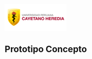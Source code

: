 <p align="left">
  <img src="https://github.com/aquinoestoyxd/FD-Grupo2/blob/main/logo_cayetano.png" width="200">
  <h1 align="left">Prototipo Concepto</h1>
</p>
